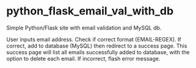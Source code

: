 # python_flask_email_val_with_db
Simple Python/Flask site with email validation and MySQL db. 

User inputs email address.
Check if correct format (EMAIL-REGEX). 
If correct, add to database (MySQL) then redirect to a success page. 
This success page will list all emails successfully added to database, with the option to delete each email. 
If incorrect, flash error message. 
